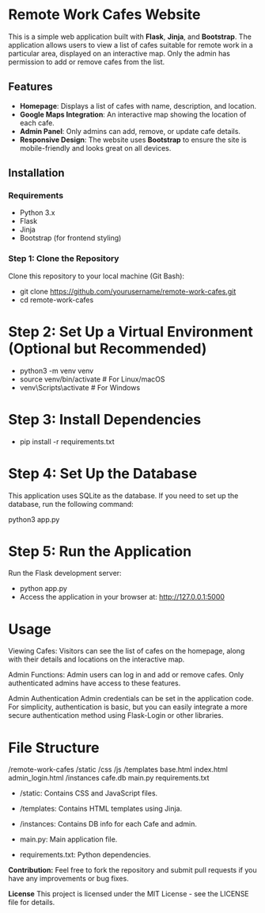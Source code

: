 # Remote Work Cafes Website

This is a simple web application built with **Flask**, **Jinja**, and **Bootstrap**.
The application allows users to view a list of cafes suitable for remote work in a particular area, displayed on an interactive map. Only the admin has permission to add or remove cafes from the list.

## Features
- **Homepage**: Displays a list of cafes with name, description, and location.
- **Google Maps Integration**: An interactive map showing the location of each cafe.
- **Admin Panel**: Only admins can add, remove, or update cafe details.
- **Responsive Design**: The website uses **Bootstrap** to ensure the site is mobile-friendly and looks great on all devices.

## Installation

### Requirements
- Python 3.x
- Flask
- Jinja
- Bootstrap (for frontend styling)

### Step 1: Clone the Repository
Clone this repository to your local machine (Git Bash):

- git clone https://github.com/yourusername/remote-work-cafes.git
- cd remote-work-cafes

# Step 2: Set Up a Virtual Environment (Optional but Recommended)

- python3 -m venv venv
- source venv/bin/activate  # For Linux/macOS
- venv\Scripts\activate     # For Windows

# Step 3: Install Dependencies
- pip install -r requirements.txt

# Step 4: Set Up the Database
This application uses SQLite as the database. 
If you need to set up the database, run the following command:

python3 app.py


# Step 5: Run the Application
Run the Flask development server:
- python app.py
- Access the application in your browser at: http://127.0.0.1:5000

# Usage
Viewing Cafes: Visitors can see the list of cafes on the homepage, along with their details and locations on the interactive map.

Admin Functions: Admin users can log in and add or remove cafes. Only authenticated admins have access to these features.

Admin Authentication
Admin credentials can be set in the application code. For simplicity, authentication is basic, but you can easily integrate a more secure authentication method using Flask-Login or other libraries.

# File Structure
/remote-work-cafes
    /static
        /css
        /js
    /templates
        base.html
        index.html
        admin_login.html
    /instances
        cafe.db
    main.py
    requirements.txt

- /static: Contains CSS and JavaScript files.

- /templates: Contains HTML templates using Jinja.

- /instances: Contains DB info for each Cafe and admin.

- main.py: Main application file.

- requirements.txt: Python dependencies.

**Contribution:**
Feel free to fork the repository and submit pull requests if you have any improvements or bug fixes.

**License**
This project is licensed under the MIT License - see the LICENSE file for details.